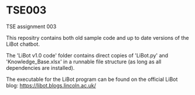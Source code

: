 # TSE003
TSE assignment 003

This repositry contains both old sample code and up to date versions of the LiBot chatbot.

The 'LiBot v1.0 code' folder contains direct copies of 'LiBot.py' and 'Knowledge_Base.xlsx' in a runnable file structure (as long as all dependencies are installed).

The executable for the LiBot program can be found on the official LiBot blog:
https://libot.blogs.lincoln.ac.uk/
